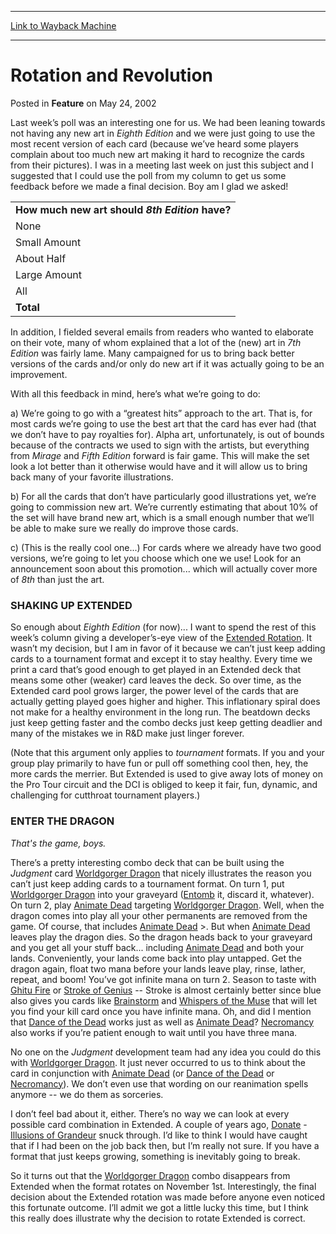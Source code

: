 
---
[Link to Wayback Machine](https://web.archive.org/web/20150915230529/http://magic.wizards.com/en/articles/archive/feature/rotation-and-revolution-2002-05-24)

[_metadata_:wayback_url]:- "http://magic.wizards.com/en/articles/archive/feature/rotation-and-revolution-2002-05-24"
[_metadata_:wayback_raw_url]:- "https://web.archive.org/web/20150915230529id_/http://magic.wizards.com/en/articles/archive/feature/rotation-and-revolution-2002-05-24"
[_metadata_:wayback_capture_timestamp]:- "2015-09-15 23:05:29+00:00"
[_metadata_:publish_date]:- "2002-05-24"
[_metadata_:description]:- "Last week’s poll was an interesting one for us. We had been leaning towards not having any new art in Eighth Edition and we were just going to use the most recent version of each card (because we’ve heard some players complain about too much new art making it hard to recognize the cards from their pictures). I was in a meeting last week on just this subject and I suggested that I could use the poll from my column to get us some feedback before we made a final decision. Boy am I glad we asked!"
[_metadata_:generator]:- "Drupal 7 (http://drupal.org)"
---


Rotation and Revolution
=======================



 Posted in **Feature**
 on May 24, 2002 









Last week’s poll was an interesting one for us. We had been leaning towards not having any new art in *Eighth Edition* and we were just going to use the most recent version of each card (because we’ve heard some players complain about too much new art making it hard to recognize the cards from their pictures). I was in a meeting last week on just this subject and I suggested that I could use the poll from my column to get us some feedback before we made a final decision. Boy am I glad we asked!




|  |
| --- |
| **How much new art should *8th Edition* have?** |
| None | 657 | 7.9% |
| Small Amount | 911 | 11.0% |
| About Half | 1600 | 19.3% |
| Large Amount | 1791 | 21.6% |
| All | 3324 | 40.1% |
| **Total** | **8283** | **100%** |

In addition, I fielded several emails from readers who wanted to elaborate on their vote, many of whom explained that a lot of the (new) art in *7th Edition* was fairly lame. Many campaigned for us to bring back better versions of the cards and/or only do new art if it was actually going to be an improvement.


With all this feedback in mind, here’s what we’re going to do:


a) We’re going to go with a “greatest hits” approach to the art. That is, for most cards we’re going to use the best art that the card has ever had (that we don’t have to pay royalties for). Alpha art, unfortunately, is out of bounds because of the contracts we used to sign with the artists, but everything from *Mirage* and *Fifth Edition* forward is fair game. This will make the set look a lot better than it otherwise would have and it will allow us to bring back many of your favorite illustrations.


b) For all the cards that don’t have particularly good illustrations yet, we’re going to commission new art. We’re currently estimating that about 10% of the set will have brand new art, which is a small enough number that we’ll be able to make sure we really do improve those cards.


c) (This is the really cool one...) For cards where we already have two good versions, we’re going to let you choose which one we use! Look for an announcement soon about this promotion... which will actually cover more of *8th* than just the art.


### SHAKING UP EXTENDED


So enough about *Eighth Edition* (for now)... I want to spend the rest of this week’s column giving a developer’s-eye view of the [Extended Rotation](http://archive.wizards.com/Magic/Magazine/Article.aspx?x=sideboard/news/20020517a). It wasn’t my decision, but I am in favor of it because we can’t just keep adding cards to a tournament format and except it to stay healthy. Every time we print a card that’s good enough to get played in an Extended deck that means some other (weaker) card leaves the deck. So over time, as the Extended card pool grows larger, the power level of the cards that are actually getting played goes higher and higher. This inflationary spiral does not make for a healthy environment in the long run. The beatdown decks just keep getting faster and the combo decks just keep getting deadlier and many of the mistakes we in R&D make just linger forever.


(Note that this argument only applies to *tournament* formats. If you and your group play primarily to have fun or pull off something cool then, hey, the more cards the merrier. But Extended is used to give away lots of money on the Pro Tour circuit and the DCI is obliged to keep it fair, fun, dynamic, and challenging for cutthroat tournament players.)


### ENTER THE DRAGON


*That's the game, boys.*


There’s a pretty interesting combo deck that can be built using the *Judgment* card [Worldgorger Dragon](http://gatherer.wizards.com/Pages/Card/Details.aspx?name=Worldgorger+Dragon) that nicely illustrates the reason you can’t just keep adding cards to a tournament format. On turn 1, put [Worldgorger Dragon](http://gatherer.wizards.com/Pages/Card/Details.aspx?name=Worldgorger+Dragon) into your graveyard ([Entomb](http://gatherer.wizards.com/Pages/Card/Details.aspx?name=Entomb) it, discard it, whatever). On turn 2, play [Animate Dead](http://gatherer.wizards.com/Pages/Card/Details.aspx?name=Animate+Dead) targeting [Worldgorger Dragon](http://gatherer.wizards.com/Pages/Card/Details.aspx?name=Worldgorger+Dragon). Well, when the dragon comes into play all your other permanents are removed from the game. Of course, that includes [Animate Dead](http://gatherer.wizards.com/Pages/Card/Details.aspx?name=Animate+Dead) >. But when [Animate Dead](http://gatherer.wizards.com/Pages/Card/Details.aspx?name=Animate+Dead) leaves play the dragon dies. So the dragon heads back to your graveyard and you get all your stuff back... including [Animate Dead](http://gatherer.wizards.com/Pages/Card/Details.aspx?name=Animate+Dead) and both your lands. Conveniently, your lands come back into play untapped. Get the dragon again, float two mana before your lands leave play, rinse, lather, repeat, and boom! You’ve got infinite mana on turn 2. Season to taste with [Ghitu Fire](http://gatherer.wizards.com/Pages/Card/Details.aspx?name=Ghitu+Fire) or [Stroke of Genius](http://gatherer.wizards.com/Pages/Card/Details.aspx?name=Stroke+of+Genius) -- Stroke is almost certainly better since blue also gives you cards like [Brainstorm](http://gatherer.wizards.com/Pages/Card/Details.aspx?name=Brainstorm) and [Whispers of the Muse](http://gatherer.wizards.com/Pages/Card/Details.aspx?name=Whispers+of+the+Muse) that will let you find your kill card once you have infinite mana. Oh, and did I mention that [Dance of the Dead](http://gatherer.wizards.com/Pages/Card/Details.aspx?name=Dance+of+the+Dead) works just as well as [Animate Dead](http://gatherer.wizards.com/Pages/Card/Details.aspx?name=Animate+Dead)? [Necromancy](http://gatherer.wizards.com/Pages/Card/Details.aspx?name=Necromancy) also works if you’re patient enough to wait until you have three mana.


No one on the *Judgment* development team had any idea you could do this with [Worldgorger Dragon](http://gatherer.wizards.com/Pages/Card/Details.aspx?name=Worldgorger+Dragon). It just never occurred to us to think about the card in conjunction with [Animate Dead](http://gatherer.wizards.com/Pages/Card/Details.aspx?name=Animate+Dead) (or [Dance of the Dead](http://gatherer.wizards.com/Pages/Card/Details.aspx?name=Dance+of+the+Dead) or [Necromancy](http://gatherer.wizards.com/Pages/Card/Details.aspx?name=Necromancy)). We don’t even use that wording on our reanimation spells anymore -- we do them as sorceries.


I don’t feel bad about it, either. There’s no way we can look at every possible card combination in Extended. A couple of years ago, [Donate](http://gatherer.wizards.com/Pages/Card/Details.aspx?name=Donate) - [Illusions of Grandeur](http://gatherer.wizards.com/Pages/Card/Details.aspx?name=Illusions+of+Grandeur) snuck through. I’d like to think I would have caught that if I had been on the job back then, but I’m really not sure. If you have a format that just keeps growing, something is inevitably going to break.


So it turns out that the [Worldgorger Dragon](http://gatherer.wizards.com/Pages/Card/Details.aspx?name=Worldgorger+Dragon) combo disappears from Extended when the format rotates on November 1st. Interestingly, the final decision about the Extended rotation was made before anyone even noticed this fortunate outcome. I’ll admit we got a little lucky this time, but I think this really does illustrate why the decision to rotate Extended is correct.







